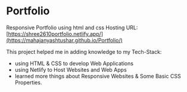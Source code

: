 # Portfolio
Responsive Portfolio using html and css
Hosting URL:[https://shree2610portfolio.netlify.app/](https://mahajanyashtushar.github.io/Portfolio/)

This project helped me in adding knowledge to my Tech-Stack:
- using HTML & CSS to develop Web Applications
- using Netlify to Host Websites and Web Apps
- learned more things about Responsive Websites & Some Basic CSS Properties.
